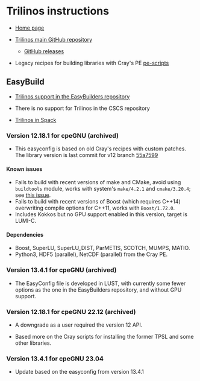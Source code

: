 # Trilinos instructions

-   [Home page](https://trilinos.org/)

-   [Trilinos main GitHub repository](https://github.com/trilinos/Trilinos)

    -   [GitHub releases](https://github.com/trilinos/Trilinos/releases)

- Legacy recipes for building libraries with Cray's PE [pe-scripts](https://github.com/Cray/pe-scripts/tree/master/sh)


## EasyBuild

-   [Trilinos support in the EasyBuilders repository](https://github.com/easybuilders/easybuild-easyconfigs/tree/develop/easybuild/easyconfigs/t/Trilinos)

-   There is no support for Trilinos in the CSCS repository

-   [Trilinos in Spack](https://spack.readthedocs.io/en/latest/package_list.html#trilinos)


### Version 12.18.1 for cpeGNU (archived)

-   This easyconfig is based on old Cray's recipes with custom patches. The library version is last commit for v12 branch [55a7599](https://github.com/trilinos/Trilinos/commit/55a75997332636a28afc9db1aee4ae46fe8d93e7)

#### Known issues

-  Fails to build with recent versions of make and CMake, avoid using `buildtools` module, works with system's `make/4.2.1` and `cmake/3.20.4`; see [this issue](https://github.com/GEOS-DEV/thirdPartyLibs/issues/136).
-  Fails to build with recent versions of Boost (which requires C++14) overwriting compile options for C++11, works with `Boost/1.72.0`.
-  Includes Kokkos but no GPU support enabled in this version, target is LUMI-C.

#### Dependencies

-  Boost, SuperLU, SuperLU_DIST, ParMETIS, SCOTCH, MUMPS, MATIO.  
-  Python3, HDF5 (parallel), NetCDF (parallel) from the Cray PE.

### Version 13.4.1 for cpeGNU (archived)

-   The EasyConfig file is developed in LUST, with currently some fewer options as the
    one in the EasyBuilders repository, and without GPU support.

### Version 12.18.1 for cpeGNU 22.12 (archived)
    
-   A downgrade as a user required the version 12 API.

-   Based more on the Cray scripts for installing the former TPSL and some other libraries.

### Version 13.4.1 for cpeGNU 23.04

- Update based on the easyconfig from version 13.4.1 